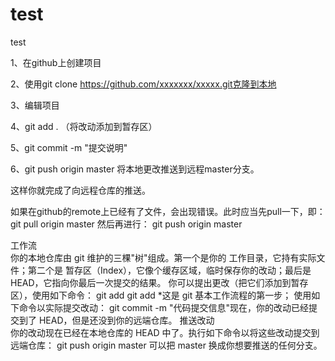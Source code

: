 # test
test

1、在github上创建项目

2、使用git clone https://github.com/xxxxxxx/xxxxx.git克隆到本地

3、编辑项目

4、git add . （将改动添加到暂存区）

5、git commit -m "提交说明"

6、git push origin master 将本地更改推送到远程master分支。

这样你就完成了向远程仓库的推送。 

如果在github的remote上已经有了文件，会出现错误。此时应当先pull一下，即：
git pull origin master
然后再进行：
git push origin master

工作流            
你的本地仓库由 git 维护的三棵"树"组成。第一个是你的 工作目录，它持有实际文件；第二个是 暂存区（Index），它像个缓存区域，临时保存你的改动；最后是 HEAD，它指向你最后一次提交的结果。
你可以提出更改（把它们添加到暂存区），使用如下命令：
git add <filename>git add *这是 git 基本工作流程的第一步；
使用如下命令以实际提交改动：
git commit -m "代码提交信息"现在，你的改动已经提交到了 HEAD，但是还没到你的远端仓库。 推送改动            
你的改动现在已经在本地仓库的 HEAD 中了。执行如下命令以将这些改动提交到远端仓库：
git push origin master
可以把 master 换成你想要推送的任何分支。

